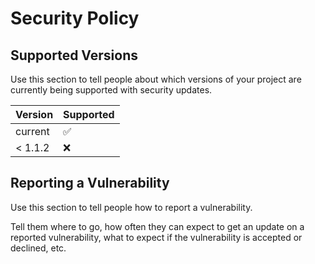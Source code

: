 # Security Policy

## Supported Versions

Use this section to tell people about which versions of your project are
currently being supported with security updates.

|  Version | Supported          |
| -------- | ------------------ |
| current  | :white_check_mark: |
| < 1.1.2  | :x:                |

## Reporting a Vulnerability

Use this section to tell people how to report a vulnerability.

Tell them where to go, how often they can expect to get an update on a
reported vulnerability, what to expect if the vulnerability is accepted or
declined, etc.
